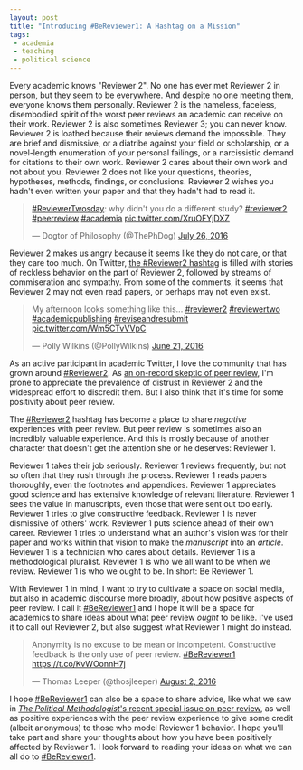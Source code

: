 ```yaml
---
layout: post
title: "Introducing #BeReviewer1: A Hashtag on a Mission"
tags:
 - academia
 - teaching
 - political science
---
```


Every academic knows "Reviewer 2". No one has ever met Reviewer 2 in person, but they seem to be everywhere. And despite no one meeting them, everyone knows them personally. Reviewer 2 is the nameless, faceless, disembodied spirit of the worst peer reviews an academic can receive on their work. Reviewer 2 is also sometimes Reviewer 3; you can never know. Reviewer 2 is loathed because their reviews demand the impossible. They are brief and dismissive, or a diatribe against your field or scholarship, or a novel-length enumeration of your personal failings, or a narcissistic demand for citations to their own work. Reviewer 2 cares about their own work and not about you. Reviewer 2 does not like your questions, theories, hypotheses, methods, findings, or conclusions. Reviewer 2 wishes you hadn't even written your paper and that they hadn't had to read it.

<blockquote class="twitter-tweet tw-align-center" data-lang="en"><p lang="en" dir="ltr"><a href="https://twitter.com/hashtag/ReviewerTwosday?src=hash">#ReviewerTwosday</a>: why didn&#39;t you do a different study? <a href="https://twitter.com/hashtag/reviewer2?src=hash">#reviewer2</a> <a href="https://twitter.com/hashtag/peerreview?src=hash">#peerreview</a> <a href="https://twitter.com/hashtag/academia?src=hash">#academia</a> <a href="https://t.co/XruOFYjDXZ">pic.twitter.com/XruOFYjDXZ</a></p>&mdash; Dogtor of Philosophy (@ThePhDog) <a href="https://twitter.com/ThePhDog/status/758025322335985664">July 26, 2016</a></blockquote>
<script async src="//platform.twitter.com/widgets.js" charset="utf-8"></script>

Reviewer 2 makes us angry because it seems like they do not care, or that they care too much. On Twitter, [the #Reviewer2 hashtag](https://twitter.com/search?q=%23reviewer2&src=typd) is filled with stories of reckless behavior on the part of Reviewer 2, followed by streams of commiseration and sympathy. From some of the comments, it seems that Reviewer 2 may not even read papers, or perhaps may not even exist.

<blockquote class="twitter-tweet tw-align-center" data-lang="en"><p lang="en" dir="ltr">My afternoon looks something like this... <a href="https://twitter.com/hashtag/reviewer2?src=hash">#reviewer2</a> <a href="https://twitter.com/hashtag/reviewertwo?src=hash">#reviewertwo</a> <a href="https://twitter.com/hashtag/academicpublishing?src=hash">#academicpublishing</a> <a href="https://twitter.com/hashtag/reviseandresubmit?src=hash">#reviseandresubmit</a> <a href="https://t.co/Wm5CTvVVpC">pic.twitter.com/Wm5CTvVVpC</a></p>&mdash; Polly Wilkins (@PollyWilkins) <a href="https://twitter.com/PollyWilkins/status/745250530545504256">June 21, 2016</a></blockquote>
<script async src="//platform.twitter.com/widgets.js" charset="utf-8"></script>

As an active participant in academic Twitter, I love the community that has grown around [#Reviewer2](https://twitter.com/search?q=%23reviewer2&src=typd). As [an on-record skeptic of peer review](https://thepoliticalmethodologist.com/2015/12/21/the-multiple-routes-to-credibility/), I'm prone to appreciate the prevalence of distrust in Reviewer 2 and the widespread effort to discredit them. But I also think that it's time for some positivity about peer review.

The [#Reviewer2](https://twitter.com/search?q=%23reviewer2&src=typd) hashtag has become a place to share *negative* experiences with peer review. But peer review is sometimes also an incredibly valuable experience. And this is mostly because of another character that doesn't get the attention she or he deserves: Reviewer 1.

Reviewer 1 takes their job seriously. Reviewer 1 reviews frequently, but not so often that they rush through the process. Reviewer 1 reads papers thoroughly, even the footnotes and appendices. Reviewer 1 appreciates good science and has extensive knowledge of relevant literature. Reviewer 1 sees the value in manuscripts, even those that were sent out too early. Reviewer 1 tries to give constructive feedback. Reviewer 1 is never dismissive of others' work. Reviewer 1 puts science ahead of their own career. Reviewer 1 tries to understand what an author's vision was for their paper and works within that vision to make the *manuscript* into an *article*. Reviewer 1 is a technician who cares about details. Reviewer 1 is a methodological pluralist. Reviewer 1 is who we all want to be when we review. Reviewer 1 is who we ought to be. In short: Be Reviewer 1.

With Reviewer 1 in mind, I want to try to cultivate a space on social media, but also in academic discourse more broadly, about how positive aspects of peer review. I call it [#BeReviewer1](https://twitter.com/search?q=%23BeReviewer1&src=typd) and I hope it will be a space for academics to share ideas about what peer review *ought* to be like. I've used it to call out Reviewer 2, but also suggest what Reviewer 1 might do instead.

<blockquote class="twitter-tweet tw-align-center" data-lang="en"><p lang="en" dir="ltr">Anonymity is no excuse to be mean or incompetent. Constructive feedback is the only use of peer review. <a href="https://twitter.com/hashtag/BeReviewer1?src=hash">#BeReviewer1</a> <a href="https://t.co/KvWOonnH7j">https://t.co/KvWOonnH7j</a></p>&mdash; Thomas Leeper (@thosjleeper) <a href="https://twitter.com/thosjleeper/status/760557354714882048">August 2, 2016</a></blockquote>
<script async src="//platform.twitter.com/widgets.js" charset="utf-8"></script>

I hope [#BeReviewer1](https://twitter.com/search?q=%23BeReviewer1&src=typd) can also be a space to share advice, like what we saw in [*The Political Methodologist*'s recent special issue on peer review](https://thepoliticalmethodologist.com/2015/12/07/introducing-tpms-special-issue-on-peer-review/), as well as positive experiences with the peer review experience to give some credit (albeit anonymous) to those who model Reviewer 1 behavior. I hope you'll take part and share your thoughts about how you have been positively affected by Reviewer 1. I look forward to reading your ideas on what we can all do to [#BeReviewer1](https://twitter.com/search?q=%23BeReviewer1&src=typd).

